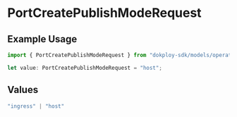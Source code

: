 # PortCreatePublishModeRequest

## Example Usage

```typescript
import { PortCreatePublishModeRequest } from "dokploy-sdk/models/operations";

let value: PortCreatePublishModeRequest = "host";
```

## Values

```typescript
"ingress" | "host"
```